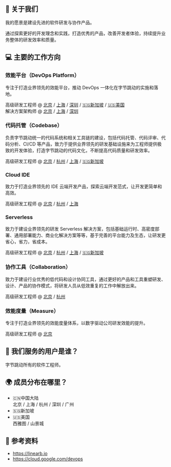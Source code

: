 ## 👋 关于我们

我的愿景是建设先进的软件研发与协作产品。

通过探索更好的开发理念和实践，打造优秀的产品，改善开发者体验，持续提升业务整体的研发效率和质量。

## 💻 主要的工作方向

### 效能平台（DevOps Platform）

专注于打造业界领先的效能平台，推动 DevOps 一体化在字节跳动的实施和落地。

高级研发工程师 @ [北京](https://jobs.bytedance.com/experienced/position/7083682420109625636/detail?use_ssr=1) / [上海](https://jobs.bytedance.com/experienced/position/7083682420110149924/detail?use_ssr=1) / [深圳](https://jobs.bytedance.com/experienced/position/7083682360995432717/detail?use_ssr=1) / [🇸🇬新加坡](mailto:engprod@bytedance.com) / [🇺🇸美国](mailto:engprod@bytedance.com)  
解决方案架构师 @ [北京](https://jobs.bytedance.com/experienced/position/7083681478052710663/detail?use_ssr=1) / [上海](https://jobs.bytedance.com/experienced/position/7083681410024950046/detail?use_ssr=1) / [深圳](https://jobs.bytedance.com/experienced/position/7083681781513423117/detail?use_ssr=1)


### 代码托管（Codebase）

负责字节跳动统一的代码系统和相关工具链的建设，包括代码托管、代码评审、代码分析、CI/CD 等产品，致力于提供业界领先的研发基础设施来为工程师提供极致的开发体验，打造字节跳动的代码文化，不断提高代码质量和研发效率。

高级研发工程师 @ [北京](https://jobs.bytedance.com/experienced/position/7083681393620027684/detail?use_ssr=1) / [杭州](https://jobs.bytedance.com/experienced/position/7083681215731288350/detail?use_ssr=1) / [上海](https://jobs.bytedance.com/experienced/position/7083681212749449509/detail?use_ssr=1) / [🇸🇬新加坡](mailto:engprod@bytedance.com)

### Cloud IDE

致力于打造业界领先的 IDE 云端开发产品，探索云端开发范式，让开发更简单和高效。

高级研发工程师 @ [北京](https://jobs.bytedance.com/experienced/position/7083680612221995271/detail?use_ssr=1) / [杭州](https://jobs.bytedance.com/experienced/position/7083681021305162020/detail?use_ssr=1) / [上海](https://jobs.bytedance.com/experienced/position/7083680612222454023/detail?use_ssr=1)


### Serverless

致力于建设业界领先的研发 Serverless 解决方案，包括基础运行时、高密度部署、通用部署能力、商业化解决方案等等，基于完善的平台能力及生态，让研发更省心，省力，省成本。

高级研发工程师 @ [北京](https://jobs.bytedance.com/experienced/position/7083681212748843301/detail?use_ssr=1) / [杭州](https://jobs.bytedance.com/experienced/position/7083680780804098311/detail?use_ssr=1) / [上海](https://jobs.bytedance.com/experienced/position/7083681410024048926/detail?use_ssr=1) / [🇸🇬新加坡](mailto:engprod@bytedance.com)

### 协作工具（Collaboration）

致力于建设行业优秀的低代码和设计协同工具，通过更好的产品和工具重塑研发、设计、产品的协作模式，将研发人员从低效重复的工作中解放出来。

高级研发工程师 @ [北京](https://jobs.bytedance.com/experienced/position/7083681217732135199/detail?use_ssr=1) / [杭州](https://jobs.bytedance.com/experienced/position/7083680015951792414/detail?use_ssr=1)


### 效能度量（Measure）

专注于打造业界领先的效能度量体系，以数字驱动公司研发效能的提升。

高级研发工程师 @ [北京](https://jobs.bytedance.com/experienced/position/7083681766397036831/detail?use_ssr=1)

## 👥 我们服务的用户是谁？

字节跳动所有的软件工程师。

## 🌍 成员分布在哪里？

- 🇨🇳中国大陆  
  北京 / 上海 / 杭州 / 深圳 / 广州
- 🇸🇬新加坡
- 🇺🇸美国  
  西雅图 / 山景城


## 📖 参考资料

- <https://linearb.io>
- <https://cloud.google.com/devops>
